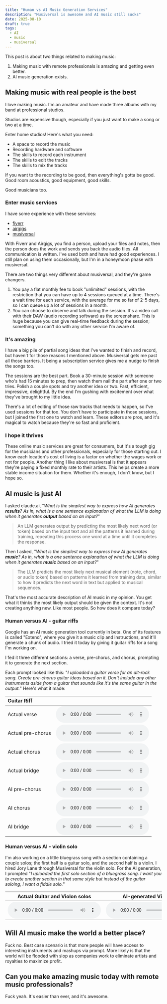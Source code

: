 ```yaml
---
title: "Human vs AI Music Generation Services"
description: "Musiversal is awesome and AI music still sucks"
date: 2025-08-10
draft: true
tags:
  - AI
  - music
  - musiversal
---
```


This post is about two things related to making music:
1. Making music with remote professionals is amazing and getting even better.
2. AI music generation exists.

## Making music with real people is the best
I love making music. I'm an amateur and have made three albums with my band at professional studios.

Studios are expensive though, especially if you just want to make a song or two at a time.

Enter home studios! Here's what you need:
- A space to record the music
- Recording hardware and software
- The skills to record each instrument
- The skills to edit the tracks
- The skills to mix the tracks

If you want to the recording to be good, then everything's gotta be good. Good room acoustics, good equipment, good skills.

Good musicians too.

### Enter music services

I have some experience with these services:
- [fiverr](https://www.fiverr.com/)
- [airgigs](https://www.airgigs.com/)
- [musiversal](https://musiversal.com/)

With Fiverr and Airgigs, you find a person, upload your files and notes, then the person does the work and sends you back the audio files. All communication is written. I've used both and have had good experiences. I still plan on using them occasionally, but I'm in a honeymoon phase with musiversal.

There are two things very different about musiversal, and they're game changers.
1. You pay a flat monthly fee to book "unlimited" sessions, with the restriction that you can have up to 4 sessions queued at a time. There's a wait time for each service, with the average for me so far of 2-5 days, so I can queue up a lot of sessions in a month.
2. You can choose to observe and talk during the session. It's a video call with their DAW (audio recording software) as the screenshare. This is huge because you can give real-time feedback during the session; something you can't do with any other service I'm aware of.

### It's amazing

I have a big pile of partial song ideas that I've wanted to finish and record, but haven't for those reasons I mentioned above.
Musiversal gets me past all those barriers. It being a subscription service gives me a nudge to finish the songs too.

The sessions are the best part. Book a 30-minute session with someone who's had 15 minutes to prep, then watch them nail the part after one or two tries. Polish a couple spots and try another idea or two. Fast, efficient, impressive, delightful. By the end I'm gushing with excitement over what they've brought to my little idea.

There's a lot of editing of those raw tracks that needs to happen, so I've used sessions for that too. You don't have to participate in those sessions, but I joined the first one to watch and learn. These editors are pros, and it's magical to watch because they're so fast and proficient.

### I hope it thrives

These online music services are great for consumers, but it's a tough gig for the musicians and other professionals, especially for those starting out. I know each location's cost of living is a factor on whether the wages work or not for people. Another thing I like about musiversal is that it appears they're paying a fixed monthly rate to their artists. This helps create a more stable income situation for them. Whether it's enough, I don't know, but I hope so.

## AI music is just AI

I asked claude.ai, "_What is the simplest way to express how AI generates **results**? As in, what is a one sentence explanation of what the LLM is doing when it generates **output** based on an input?_"

> An LLM generates output by predicting the most likely next word (or token) based on the input text and all the patterns it learned during training, repeating this process one word at a time until it completes the response.

Then I asked, "_What is the simplest way to express how AI generates **music**? As in, what is a one sentence explanation of what the LLM is doing when it generates **music** based on an input?_"

> The LLM predicts the most likely next musical element (note, chord, or audio token) based on patterns it learned from training data, similar to how it predicts the next word in text but applied to musical sequences.

That's the most accurate description of AI music in my opinion. You get what it thinks the most likely output should be given the context. It's not creating anything new. Like most people. So how does it compare today?

### Human versus AI - guitar riffs

Google has an AI music generation tool currently in beta. One of its features is called "Extend", where you give it a music clip and instructions, and it'll generate a chunk of audio. I tried it today by giving it guitar riffs for a song I'm working on.

I fed it three different sections: a verse, pre-chorus, and chorus, prompting it to generate the next section.

Each prompt looked like this:
"_I uploaded a guitar verse for an alt-rock song. Create pre-chorus guitar ideas based on it. Don't include any other instruments aside from a guitar that sounds like it's the same guitar in the output._"
Here's what it made:

| Guitar Riff       |                                                                                                                    |
|:------------------|--------------------------------------------------------------------------------------------------------------------|
| Actual verse      | <audio controls preload="metadata"><source src="/music-generation/actual-verse.mp3" type="audio/mpeg"></audio>     |
| Actual pre-chorus | <audio controls preload="metadata"><source src="/music-generation/actual-prechorus.mp3" type="audio/mpeg"></audio> |
| Actual chorus     | <audio controls preload="metadata"><source src="/music-generation/actual-chorus.mp3" type="audio/mpeg"></audio>    |
| Actual bridge     | <audio controls preload="metadata"><source src="/music-generation/actual-bridge.mp3" type="audio/mpeg"></audio>    |
| AI pre-chorus     | <audio controls preload="metadata"><source src="/music-generation/ai-prechorus.mp3" type="audio/mpeg"></audio>     |
| AI chorus         | <audio controls preload="metadata"><source src="/music-generation/ai-chorus.mp3" type="audio/mpeg"></audio>        |
| AI bridge         | <audio controls preload="metadata"><source src="/music-generation/ai-bridge.mp3" type="audio/mpeg"></audio>        |


### Human versus AI - violin solo

I'm also working on a little bluegrass song with a section containing a couple solos; the first half is a guitar solo, and the second half is a violin.
I hired Jory Lane through Musiversal for the violin solo.
For the AI generation, I prompted "_I uploaded the first solo section of a bluegrass song. I want you to create another section in that same style but instead of the guitar soloing, I want a fiddle solo._"

| Actual Guitar and Violon solos                                                                                | AI-generated Violin solo                                                                                  |
|---------------------------------------------------------------------------------------------------------------|-----------------------------------------------------------------------------------------------------------|
| <audio controls preload="metadata"><source src="/music-generation/actual-solo.mp3" type="audio/mpeg"></audio> | <audio controls preload="metadata"><source src="/music-generation/ai-solo.mp3" type="audio/mpeg"></audio> |

## Will AI music make the world a better place?

Fuck no. Best case scenario is that more people will have access to interesting instruments and mashups via prompt. More likely is that the world will be flooded with slop as companies work to eliminate artists and royalties to maximize profit.

## Can you make amazing music today with remote music professionals?

Fuck yeah. It's easier than ever, and it's awesome.

